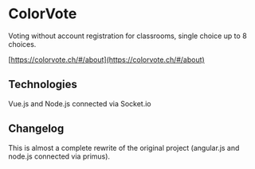 # ColorVote

Voting without account registration for classrooms, single choice up to 8 choices.

[https://colorvote.ch/#/about](https://colorvote.ch/#/about)

## Technologies
Vue.js and Node.js connected via Socket.io

## Changelog

This is almost a complete rewrite of the original project (angular.js and node.js connected via primus).

